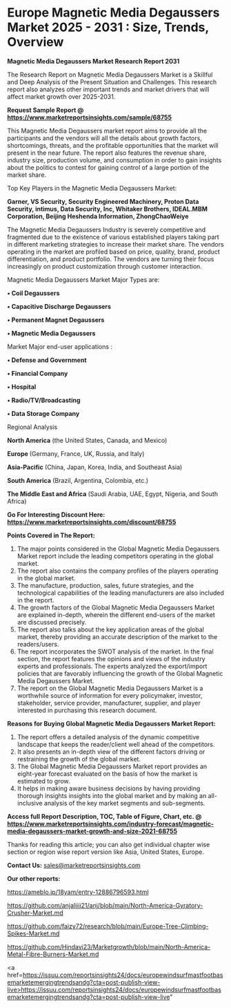 # Europe Magnetic Media Degaussers Market 2025 - 2031 : Size, Trends, Overview

<strong>Magnetic Media Degaussers Market Research Report 2031</strong>

The Research Report on Magnetic Media Degaussers Market is a Skillful and Deep Analysis of the Present Situation and Challenges. This research report also analyzes other important trends and market drivers that will affect market growth over 2025-2031.

<strong>Request Sample Report @ <a href=https://www.marketreportsinsights.com/sample/68755>https://www.marketreportsinsights.com/sample/68755</a></strong>

This Magnetic Media Degaussers market report aims to provide all the participants and the vendors will all the details about growth factors, shortcomings, threats, and the profitable opportunities that the market will present in the near future. The report also features the revenue share, industry size, production volume, and consumption in order to gain insights about the politics to contest for gaining control of a large portion of the market share.

Top Key Players in the Magnetic Media Degaussers Market:

<strong>Garner, VS Security, Security Engineered Machinery, Proton Data Security, intimus, Data Security, Inc, Whitaker Brothers, IDEAL.MBM Corporation, Beijing Heshenda Information, ZhongChaoWeiye</strong>

The Magnetic Media Degaussers Industry is severely competitive and fragmented due to the existence of various established players taking part in different marketing strategies to increase their market share. The vendors operating in the market are profiled based on price, quality, brand, product differentiation, and product portfolio. The vendors are turning their focus increasingly on product customization through customer interaction.

Magnetic Media Degaussers Market Major Types are:

<strong>• Coil Degaussers

• Capacitive Discharge Degaussers

• Permanent Magnet Degaussers

• Magnetic Media Degaussers</strong>

Market Major end-user applications :

<strong>• Defense and Government

• Financial Company

• Hospital

• Radio/TV/Broadcasting

• Data Storage Company</strong>

Regional Analysis

</u><strong><b>North America</b></strong> (the United States, Canada, and Mexico)

<strong><b>Europe </b></strong>(Germany, France, UK, Russia, and Italy)

<strong><b>Asia-Pacific</b></strong> (China, Japan, Korea, India, and Southeast Asia)

<strong><b>South America</b></strong> (Brazil, Argentina, Colombia, etc.)

<strong><b>The Middle East and Africa</b></strong> (Saudi Arabia, UAE, Egypt, Nigeria, and South Africa)

<strong>Go For Interesting Discount Here: <a href=https://www.marketreportsinsights.com/discount/68755>https://www.marketreportsinsights.com/discount/68755</a></strong>

<strong>Points Covered in The Report:</strong>
<ol>
  <li>The major points considered in the Global Magnetic Media Degaussers Market report include the leading competitors operating in the global market.</li>
  <li>The report also contains the company profiles of the players operating in the global market.</li>
  <li>The manufacture, production, sales, future strategies, and the technological capabilities of the leading manufacturers are also included in the report.</li>
  <li>The growth factors of the Global Magnetic Media Degaussers Market are explained in-depth, wherein the different end-users of the market are discussed precisely.</li>
  <li>The report also talks about the key application areas of the global market, thereby providing an accurate description of the market to the readers/users.</li>
  <li>The report incorporates the SWOT analysis of the market. In the final section, the report features the opinions and views of the industry experts and professionals. The experts analyzed the export/import policies that are favorably influencing the growth of the Global Magnetic Media Degaussers Market.</li>
  <li>The report on the Global Magnetic Media Degaussers Market is a worthwhile source of information for every policymaker, investor, stakeholder, service provider, manufacturer, supplier, and player interested in purchasing this research document.</li>
</ol>
<strong>Reasons for Buying Global Magnetic Media Degaussers Market Report:</strong>

<ol>
  <li>The report offers a detailed analysis of the dynamic competitive landscape that keeps the reader/client well ahead of the competitors.</li>
  <li>It also presents an in-depth view of the different factors driving or restraining the growth of the global market.</li>
  <li>The Global Magnetic Media Degaussers Market report provides an eight-year forecast evaluated on the basis of how the market is estimated to grow.</li>
  <li>It helps in making aware business decisions by having providing thorough insights insights into the global market and by making an all-inclusive analysis of the key market segments and sub-segments.</li>
</ol>
<strong>Access full Report Description, TOC, Table of Figure, Chart, etc. @ <a href=https://www.marketreportsinsights.com/industry-forecast/magnetic-media-degaussers-market-growth-and-size-2021-68755>https://www.marketreportsinsights.com/industry-forecast/magnetic-media-degaussers-market-growth-and-size-2021-68755</a></strong>


Thanks for reading this article; you can also get individual chapter wise section or region wise report version like Asia, United States, Europe.

<strong>Contact Us:</strong>
sales@marketreportsinsights.com

<strong>Our other reports:</strong>

<a href=https://ameblo.jp/18yam/entry-12886796593.html>https://ameblo.jp/18yam/entry-12886796593.html</a>

<a href=https://github.com/anjaliiii21/anj/blob/main/North-America-Gyratory-Crusher-Market.md>https://github.com/anjaliiii21/anj/blob/main/North-America-Gyratory-Crusher-Market.md</a>

<a href=https://github.com/faizy72/research/blob/main/Europe-Tree-Climbing-Spikes-Market.md>https://github.com/faizy72/research/blob/main/Europe-Tree-Climbing-Spikes-Market.md</a>

<a href=https://github.com/Hindavi23/Marketgrowth/blob/main/North-America-Metal-Fibre-Burners-Market.md>https://github.com/Hindavi23/Marketgrowth/blob/main/North-America-Metal-Fibre-Burners-Market.md</a>

<a href=https://issuu.com/reportsinsights24/docs/europewindsurfmastfootbasemarketemergingtrendsandg?cta=post-publish-view-live>https://issuu.com/reportsinsights24/docs/europewindsurfmastfootbasemarketemergingtrendsandg?cta=post-publish-view-live</a>"
